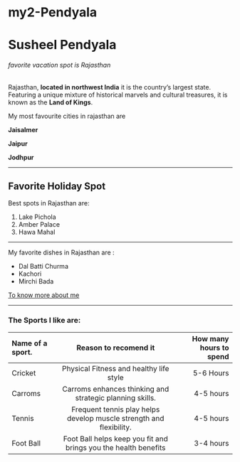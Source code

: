 # my2-Pendyala

# Susheel Pendyala

######  favorite vacation spot is Rajasthan 

Rajasthan, **located in northwest India** it is the country’s largest state. Featuring a unique mixture of historical marvels and cultural treasures, it is known as the **Land of Kings**.

My most favourite cities in rajasthan are

**Jaisalmer**

**Jaipur**

**Jodhpur**

*** 
## Favorite Holiday Spot

Best spots in Rajasthan are: 

1. Lake Pichola
2. Amber Palace
3. Hawa Mahal

***
My favorite dishes in Rajasthan are :

+ Dal Batti Churma
+ Kachori
+ Mirchi Bada

[To know more about me](MyStats.md)

*** 
### The Sports I like are:
| Name of a sport.    | Reason to recomend it | How many hours to spend     | 
| :---        |    :----:   |          ---: |
| Cricket   | Physical Fitness and healthy life style       | 5-6 Hours   |
| Carroms |  Carroms enhances thinking and strategic planning skills.       | 4-5 hours     |
| Tennis    | Frequent tennis play helps develop muscle strength and flexibility.      | 4-5 hours  |
|  Foot Ball   |  Foot Ball helps keep you fit and brings you the health benefits      | 3-4 hours   |





